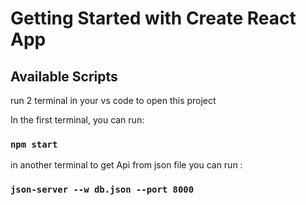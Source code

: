 # Getting Started with Create React App

## Available Scripts

run 2 terminal in your vs code to open this project

In the first terminal, you can run:

### `npm start`

in another terminal to get Api from json file you can run :

### `json-server --w db.json --port 8000`
